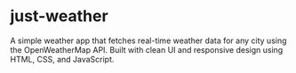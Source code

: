 # just-weather
A simple weather app that fetches real-time weather data for any city using the OpenWeatherMap API. Built with clean UI and responsive design using HTML, CSS, and JavaScript.

